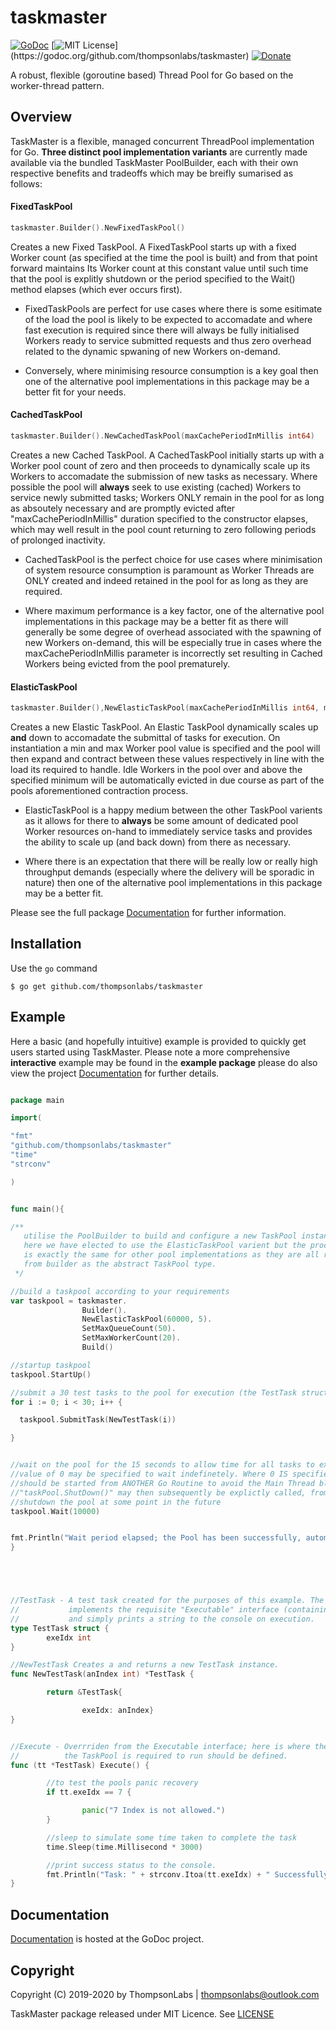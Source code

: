 # taskmaster
[![GoDoc](https://godoc.org/github.com/thompsonlabs/taskmaster?status.png)](https://godoc.org/github.com/thompsonlabs/taskmaster)
[![MIT License](https://img.shields.io/apm/l/atomic-design-ui.svg?)](https://godoc.org/github.com/thompsonlabs/taskmaster)
[![Donate](https://img.shields.io/badge/$-support-ff69b4.svg?style=flat)](https://paypal.me/ThompsonLabsUK?locale.x=en_GB)  


A robust, flexible (goroutine based) Thread Pool for Go based on the worker-thread pattern. 

## Overview

TaskMaster is a flexible, managed concurrent ThreadPool implementation for Go. **Three distinct pool implementation variants** are currently
made available via the bundled TaskMaster PoolBuilder, each with their own respective benefits and tradeoffs which may be breifly sumarised as follows:

#### FixedTaskPool

```go
taskmaster.Builder().NewFixedTaskPool()
```
Creates a new Fixed TaskPool. A FixedTaskPool starts up with a fixed Worker count (as specified at the time the pool is built) and from that point forward maintains Its Worker count at this constant value until such time that the pool is explitly shutdown or the period specified to the Wait() method elapses (which ever occurs first).

*    FixedTaskPools are perfect for use cases where there is some esitimate of the load the
     pool is likely to be expected to accomadate and where fast execution is required since
     there will always be fully initialised Workers ready to service submitted requests and thus
     zero overhead related to the dynamic spwaning of new Workers on-demand.

*    Conversely, where minimising resource consumption is a key goal then one of the alternative
     pool implementations in this package may be a better fit for your needs.


#### CachedTaskPool

```go
taskmaster.Builder().NewCachedTaskPool(maxCachePeriodInMillis int64)
```
Creates a new Cached TaskPool. A CachedTaskPool initially starts up with a Worker pool count of zero and then proceeds to dynamically scale up its Workers to accomadate the submission of new tasks as necessary. Where possible the pool will **always** seek to use existing (cached) Workers to service newly submitted tasks; Workers ONLY remain in the pool for as long as absoutely necessary and are promptly evicted after "maxCachePeriodInMillis" duration specified to the constructor elapses, which may well result in the pool count returning to zero following periods of prolonged inactivity.

*    CachedTaskPool is the perfect choice for use cases where minimisation of system resource
     consumption is paramount as Worker Threads are ONLY created and indeed retained in the pool for as
     long as they are required.

*    Where maximum performance is a key factor, one of the alternative pool implementations in this package may be a better
     fit as there will generally be some degree of overhead associated with the spawning of new Workers on-demand,
     this will be especially true in cases where the maxCachePeriodInMillis parameter is incorrectly set resulting in
     Cached Workers being evicted from the pool prematurely.


#### ElasticTaskPool

```go
taskmaster.Builder(),NewElasticTaskPool(maxCachePeriodInMillis int64, minWorkerCount int)
```
Creates a new Elastic TaskPool. An Elastic TaskPool dynamically scales up **and** down to accomadate the submittal of tasks for execution. On instantiation a min and max Worker pool value is specified and the pool will then expand and contract between these values respectively in line with the load its required to handle. Idle Workers in the pool over and above the specified minimum will be automatically evicted in due course as part of the pools aforementioned contraction process.

*    ElasticTaskPool is a happy medium between the other TaskPool varients as it allows for there to **always** be some amount 
     of dedicated pool Worker resources on-hand to immediately service tasks and provides the ability to scale up (and back down) from there as necessary.

*    Where there is an expectation that there will be really low or really high throughput demands (especially where the delivery will be sporadic
     in nature) then one of the alternative pool implementations in this package may be a better fit.

Please see the full package [Documentation](https://godoc.org/github.com/thompsonlabs/taskmaster) for further information.


## Installation

Use the `go` command

```
$ go get github.com/thompsonlabs/taskmaster
```

## Example

Here a basic (and hopefully intuitive) example is provided to quickly get users started using TaskMaster. Please note a more comprehensive **interactive** example
may be found in the **example package** please do also view the project [Documentation](https://godoc.org/github.com/thompsonlabs/taskmaster) for further details.

```go

package main

import(

"fmt"
"github.com/thompsonlabs/taskmaster"
"time"
"strconv"

)


func main(){

/** 
   utilise the PoolBuilder to build and configure a new TaskPool instance
   here we have elected to use the ElasticTaskPool varient but the process
   is exactly the same for other pool implementations as they are all returned
   from builder as the abstract TaskPool type.
 */

//build a taskpool according to your requirements
var taskpool = taskmaster.
                Builder().
                NewElasticTaskPool(60000, 5).
                SetMaxQueueCount(50).
                SetMaxWorkerCount(20).
                Build()

//startup taskpool
taskpool.StartUp()

//submit a 30 test tasks to the pool for execution (the TestTask struct is defined below)
for i := 0; i < 30; i++ {

  taskpool.SubmitTask(NewTestTask(i))

}


//wait on the pool for the 15 seconds to allow time for all tasks to execute a wait
//value of 0 may be specified to wait indefinetely. Where 0 IS specified the pool
//should be started from ANOTHER Go Routine to avoid the Main Thread blocking indefinitely
//"taskPool.ShutDown()" may then subsequently be explictly called, from the Main thread, to
//shutdown the pool at some point in the future
taskpool.Wait(10000)


fmt.Println("Wait period elapsed; the Pool has been successfully, automatically shutdown.")
}





//TestTask - A test task created for the purposes of this example. The task
//           implements the requisite "Executable" interface (containing a single Execute() function)
//           and simply prints a string to the console on execution.
type TestTask struct {
        exeIdx int
}

//NewTestTask Creates a and returns a new TestTask instance.
func NewTestTask(anIndex int) *TestTask {

        return &TestTask{

                exeIdx: anIndex}
}


//Execute - Overrriden from the Executable interface; here is where the operation
//          the TaskPool is required to run should be defined.
func (tt *TestTask) Execute() {

        //to test the pools panic recovery
        if tt.exeIdx == 7 {

                panic("7 Index is not allowed.")
        }

        //sleep to simulate some time taken to complete the task
        time.Sleep(time.Millisecond * 3000)

        //print success status to the console.
        fmt.Println("Task: " + strconv.Itoa(tt.exeIdx) + " Successfully executed")
} 

```

## Documentation

[Documentation](https://godoc.org/github.com/thompsonlabs/taskmaster) is hosted at the GoDoc project.


## Copyright

Copyright (C) 2019-2020 by ThompsonLabs | [thompsonlabs@outlook.com](mailto:thompsonlabs@outlook.com)

TaskMaster package released under MIT Licence. See [LICENSE](https://github.com/thompsonlabs/taskmaster/blob/master/LICENSE)





















